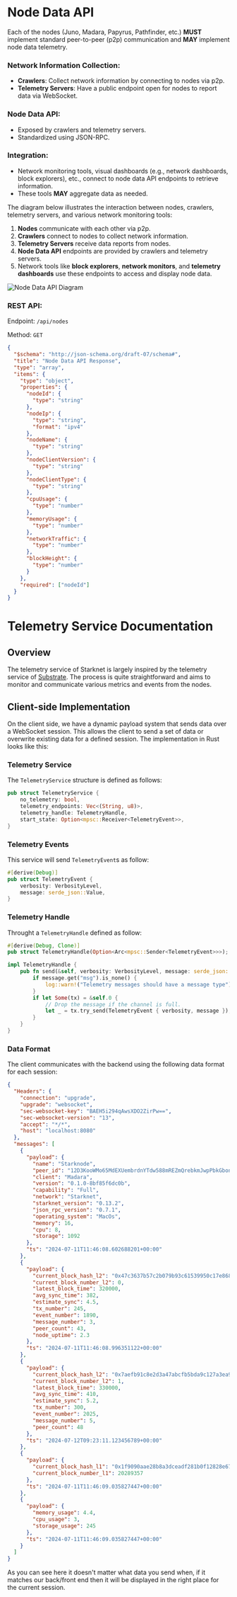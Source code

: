# Node Data API

Each of the nodes (Juno, Madara, Papyrus, Pathfinder, etc.) **MUST** implement standard peer-to-peer (p2p) communication and **MAY** implement node data telemetry.

### **Network Information Collection:**

- **Crawlers**: Collect network information by connecting to nodes via p2p.
- **Telemetry Servers**: Have a public endpoint open for nodes to report data via WebSocket.

### **Node Data API**:

- Exposed by crawlers and telemetry servers.
- Standardized using JSON-RPC.

### **Integration**:

- Network monitoring tools, visual dashboards (e.g., network dashboards, block explorers), etc., connect to node data API endpoints to retrieve information.
- These tools **MAY** aggregate data as needed.

The diagram below illustrates the interaction between nodes, crawlers, telemetry servers, and various network monitoring tools:

1. **Nodes** communicate with each other via p2p.
2. **Crawlers** connect to nodes to collect network information.
3. **Telemetry Servers** receive data reports from nodes.
4. **Node Data API** endpoints are provided by crawlers and telemetry servers.
5. Network tools like **block explorers**, **network monitors**, and **telemetry dashboards** use these endpoints to access and display node data.

![Node Data API Diagram](images/node-data-api-diagram.png)

### REST API:

Endpoint: `/api/nodes`

Method: `GET`

```json
{
  "$schema": "http://json-schema.org/draft-07/schema#",
  "title": "Node Data API Response",
  "type": "array",
  "items": {
    "type": "object",
    "properties": {
      "nodeId": {
        "type": "string"
      },
      "nodeIp": {
        "type": "string",
        "format": "ipv4"
      },
      "nodeName": {
        "type": "string"
      },
      "nodeClientVersion": {
        "type": "string"
      },
      "nodeClientType": {
        "type": "string"
      },
      "cpuUsage": {
        "type": "number"
      },
      "memoryUsage": {
        "type": "number"
      },
      "networkTraffic": {
        "type": "number"
      },
      "blockHeight": {
        "type": "number"
      }
    },
    "required": ["nodeId"]
  }
}
```

# Telemetry Service Documentation

## Overview

The telemetry service of Starknet is largely inspired by the telemetry service of [Substrate](https://github.com/paritytech/substrate-telemetry). The process is quite straightforward and aims to monitor and communicate various metrics and events from the nodes.

## Client-side Implementation

On the client side, we have a dynamic payload system that sends data over a WebSocket session. This allows the client to send a set of data or overwrite existing data for a defined session. The implementation in Rust looks like this:

### Telemetry Service

The `TelemetryService` structure is defined as follows:

```rust
pub struct TelemetryService {
    no_telemetry: bool,
    telemetry_endpoints: Vec<(String, u8)>,
    telemetry_handle: TelemetryHandle,
    start_state: Option<mpsc::Receiver<TelemetryEvent>>,
}
```

### Telemetry Events

This service will send `TelemetryEvent`s as follow:

```rust
#[derive(Debug)]
pub struct TelemetryEvent {
    verbosity: VerbosityLevel,
    message: serde_json::Value,
}
```

### Telemetry Handle

Throught a `TelemetryHandle` defined as follow:

```rust
#[derive(Debug, Clone)]
pub struct TelemetryHandle(Option<Arc<mpsc::Sender<TelemetryEvent>>>);

impl TelemetryHandle {
    pub fn send(&self, verbosity: VerbosityLevel, message: serde_json::Value) {
        if message.get("msg").is_none() {
            log::warn!("Telemetry messages should have a message type");
        }
        if let Some(tx) = &self.0 {
            // Drop the message if the channel is full.
            let _ = tx.try_send(TelemetryEvent { verbosity, message });
        }
    }
}
```

### Data Format

The client communicates with the backend using the following data format for each session:

```json
{
  "Headers": {
    "connection": "upgrade",
    "upgrade": "websocket",
    "sec-websocket-key": "BAEH5i294qAwsXDO2ZirPw==",
    "sec-websocket-version": "13",
    "accept": "*/*",
    "host": "localhost:8080"
  },
  "messages": [
    {
      "payload": {
        "name": "Starknode",
        "peer_id": "12D3KooWMo65MdEXUembrdnYTdw588mREZmQrebkmJwpPbkGbony",
        "client": "Madara",
        "version": "0.1.0-8bf85f6dc0b",
        "capability": "Full",
        "network": "Starknet",
        "starknet_version": "0.13.2",
        "json_rpc_version": "0.7.1",
        "operating_system": "MacOs",
        "memory": 16,
        "cpu": 8,
        "storage": 1092
      },
      "ts": "2024-07-11T11:46:08.602688201+00:00"
    },
    {
      "payload": {
        "current_block_hash_l2": "0x47c3637b57c2b079b93c61539950c17e868a28f46cdef28f88521067f21e943",
        "current_block_number_l2": 0,
        "latest_block_time": 320000,
        "avg_sync_time": 382,
        "estimate_sync": 4.5,
        "tx_number": 245,
        "event_number": 1890,
        "message_number": 3,
        "peer_count": 43,
        "node_uptime": 2.3
      },
      "ts": "2024-07-11T11:46:08.996351122+00:00"
    },
    {
      "payload": {
        "current_block_hash_l2": "0x7aefb91c8e2d3a47abcfb5bda9c127a3ea9b1f94b5a6e761b4182e3f01d2f5d4",
        "current_block_number_l2": 1,
        "latest_block_time": 330000,
        "avg_sync_time": 410,
        "estimate_sync": 5.2,
        "tx_number": 300,
        "event_number": 2025,
        "message_number": 5,
        "peer_count": 48
      },
      "ts": "2024-07-12T09:23:11.123456789+00:00"
    },
    {
      "payload": {
        "current_block_hash_l1": "0x1f9090aae28b8a3dceadf281b0f12828e676c326",
        "current_block_number_l1": 20289357
      },
      "ts": "2024-07-11T11:46:09.035827447+00:00"
    },
    {
      "payload": {
        "memory_usage": 4.4,
        "cpu_usage": 3,
        "storage_usage": 245
      },
      "ts": "2024-07-11T11:46:09.035827447+00:00"
    }
  ]
}
```

As you can see here it doesn't matter what data you send when, if it matches our back/front end then it will be displayed in the right place for the current session.
